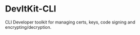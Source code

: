 # DevItKit-CLI
CLI Developer toolkit for managing certs, keys, code signing and encrypting/decryption. 
